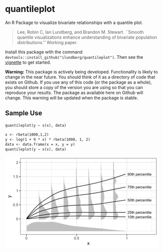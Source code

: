 # quantileplot

An R Package to visualize bivariate relationships with a quantile plot.

>Lee, Robin C, Ian Lundberg, and Brandon M. Stewart. ``Smooth quantile visualizations enhance understanding of bivariate population distributions.'' Working paper.

Install this package with the command `devtools::install_github("ilundberg/quantileplot")`. Then see the [vignette](https://ilundberg.github.io/quantileplot/doc/quantileplot.html) to get started.

**Warning:** This package is actively being developed. Functionality is likely to change in the near future. You should think of it as a directory of code that exists on Github. If you use any of this code (or the package as a whole), you should store a copy of the version you are using so that you can reproduce your results. The package as available here on Github will change. This warning will be updated when the package is stable.

## Sample Use
`quantileplot(y ~ s(x), data)`

```
x <- rbeta(1000,1,2)
y <- log(1 + 9 * x) * rbeta(1000, 1, 2)
data <- data.frame(x = x, y = y)
quantileplot(y ~ s(x), data)
```

![Output of the quantileplot function](example.png)
